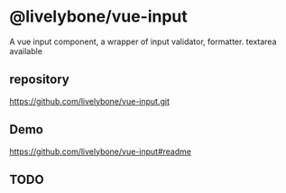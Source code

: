 # @livelybone/vue-input
A vue input component, a wrapper of input validator, formatter. textarea available

## repository
https://github.com/livelybone/vue-input.git

## Demo
https://github.com/livelybone/vue-input#readme

## TODO